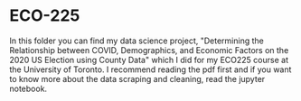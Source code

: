 # ECO-225
In this folder you can find my data science project, "Determining the Relationship between COVID, Demographics, and Economic Factors on the 2020 US Election using County Data" which I did for my ECO225 course at the University of Toronto. I recommend reading the pdf first and if you want to know more about the data scraping and cleaning, read the jupyter notebook. 
